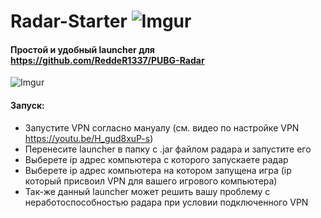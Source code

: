 # Radar-Starter ![Imgur](https://camo.githubusercontent.com/87d71baf2060bafcc9947895d7ab3c97eab4f883/68747470733a2f2f692e696d6775722e636f6d2f6e334a744e35642e706e67)

#### Простой и удобный launcher для https://github.com/ReddeR1337/PUBG-Radar

![Imgur](https://preview.ibb.co/ck5QvH/image.png)

#### Запуск:
* Запуcтите VPN согласно мануалу (см. видео по настройке VPN https://youtu.be/H_gud8xuP-s)
* Перенесите launcher в папку с .jar файлом радара и запустите его
* Выберете ip адрес компьютера с которого запускаете радар
* Выберете ip адрес компьютера на котором запущена игра (ip который присвоил VPN для вашего игрового компьютера)
* Так-же данный launcher может решить вашу проблему с неработоспособностью радара при условии подключенного VPN
